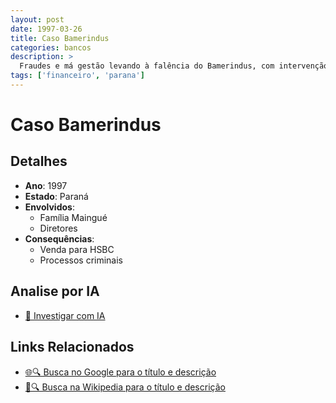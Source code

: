 ```yaml
---
layout: post
date: 1997-03-26
title: Caso Bamerindus
categories: bancos
description: > 
  Fraudes e má gestão levando à falência do Bamerindus, com intervenção do BC e prejuízo de R$ 4 bilhões.
tags: ['financeiro', 'parana']
---
```


# Caso Bamerindus

## Detalhes
- **Ano**: 1997
- **Estado**: Paraná
- **Envolvidos**:
  - Família Maingué
  - Diretores
- **Consequências**:
  - Venda para HSBC
  - Processos criminais

## Analise por IA
- [🤖 Investigar com IA](https://www.perplexity.ai/search?q=%22esc%C3%A2ndalo%20financeiro%20Brasil%22%20Caso%20Bamerindus%20Fraudes%20e%20m%C3%A1%20gest%C3%A3o%20levando%20%C3%A0%20fal%C3%AAncia%20do%20Bamerindus%2C%20com%20interven%C3%A7%C3%A3o%20do%20BC%20e%20preju%C3%ADzo%20de%20R%24%204%20bilh%C3%B5es.%20Paran%C3%A1%201997)

## Links Relacionados
- [🌐🔍 Busca no Google para o título e descrição](https://www.google.com/search?q=%22esc%C3%A2ndalo%20financeiro%20Brasil%22%20Caso%20Bamerindus%20Fraudes%20e%20m%C3%A1%20gest%C3%A3o%20levando%20%C3%A0%20fal%C3%AAncia%20do%20Bamerindus%2C%20com%20interven%C3%A7%C3%A3o%20do%20BC%20e%20preju%C3%ADzo%20de%20R%24%204%20bilh%C3%B5es.%20Paran%C3%A1%201997)
- [📖🔍 Busca na Wikipedia para o título e descrição](https://pt.wikipedia.org/w/index.php?search=%22esc%C3%A2ndalo%20financeiro%20Brasil%22%20Caso%20Bamerindus%20Fraudes%20e%20m%C3%A1%20gest%C3%A3o%20levando%20%C3%A0%20fal%C3%AAncia%20do%20Bamerindus%2C%20com%20interven%C3%A7%C3%A3o%20do%20BC%20e%20preju%C3%ADzo%20de%20R%24%204%20bilh%C3%B5es.%20Paran%C3%A1%201997)

